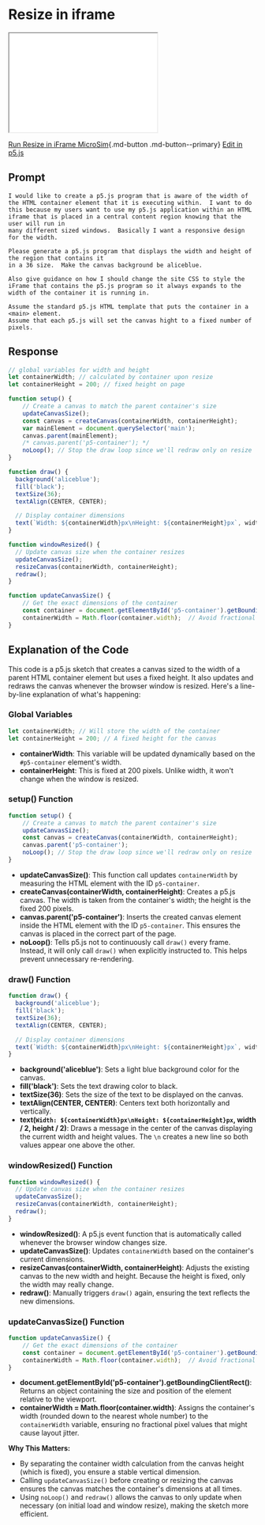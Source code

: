 # Resize in iframe

<iframe src="/microsims/sims/resize-in-iframe/resize-in-iframe.html" height="200px"></iframe>

[Run Resize in iFrame MicroSim](./resize-in-iframe.html){.md-button .md-button--primary}
[Edit in p5.js](https://editor.p5js.org/dmccreary/sketches/egl_OTZYr)

## Prompt

```linenums="0"
I would like to create a p5.js program that is aware of the width of the HTML container element that it is executing within.  I want to do this because my users want to use my p5.js application within an HTML iframe that is placed in a central content region knowing that the user will run in
many different sized windows.  Basically I want a responsive design for the width.

Please generate a p5.js program that displays the width and height of the region that contains it
in a 36 size.  Make the canvas background be aliceblue.

Also give guidance on how I should change the site CSS to style the iFrame that contains the p5.js program so it always expands to the width of the container it is running in.

Assume the standard p5.js HTML template that puts the container in a <main> element.
Assume that each p5.js will set the canvas hight to a fixed number of pixels.
```

## Response

```javascript
// global variables for width and height
let containerWidth; // calculated by container upon resize
let containerHeight = 200; // fixed height on page

function setup() {
    // Create a canvas to match the parent container's size
    updateCanvasSize();
    const canvas = createCanvas(containerWidth, containerHeight);
    var mainElement = document.querySelector('main');
    canvas.parent(mainElement);
    /* canvas.parent('p5-container'); */
    noLoop(); // Stop the draw loop since we'll redraw only on resize
}

function draw() {
  background('aliceblue');
  fill('black');
  textSize(36);
  textAlign(CENTER, CENTER);

  // Display container dimensions
  text(`Width: ${containerWidth}px\nHeight: ${containerHeight}px`, width / 2, height / 2);
}

function windowResized() {
  // Update canvas size when the container resizes
  updateCanvasSize();
  resizeCanvas(containerWidth, containerHeight);
  redraw();
}

function updateCanvasSize() {
    // Get the exact dimensions of the container
    const container = document.getElementById('p5-container').getBoundingClientRect();
    containerWidth = Math.floor(container.width);  // Avoid fractional pixels
}
```

## Explanation of the Code

This code is a p5.js sketch that creates a canvas sized to the width of a parent HTML container element but uses a fixed height. It also updates and redraws the canvas whenever the browser window is resized. Here's a line-by-line explanation of what's happening:

### Global Variables

```javascript
let containerWidth; // Will store the width of the container
let containerHeight = 200; // A fixed height for the canvas
```

- **containerWidth**: This variable will be updated dynamically based on the `#p5-container` element's width.
- **containerHeight**: This is fixed at 200 pixels. Unlike width, it won't change when the window is resized.

### setup() Function

```javascript
function setup() {
    // Create a canvas to match the parent container's size
    updateCanvasSize();
    const canvas = createCanvas(containerWidth, containerHeight);
    canvas.parent('p5-container');
    noLoop(); // Stop the draw loop since we'll redraw only on resize
}
```

- **updateCanvasSize()**: This function call updates `containerWidth` by measuring the HTML element with the ID `p5-container`.
- **createCanvas(containerWidth, containerHeight)**: Creates a p5.js canvas. The width is taken from the container's width; the height is the fixed 200 pixels.
- **canvas.parent('p5-container')**: Inserts the created canvas element inside the HTML element with the ID `p5-container`. This ensures the canvas is placed in the correct part of the page.
- **noLoop()**: Tells p5.js not to continuously call `draw()` every frame. Instead, it will only call `draw()` when explicitly instructed to. This helps prevent unnecessary re-rendering.

### draw() Function

```javascript
function draw() {
  background('aliceblue');
  fill('black');
  textSize(36);
  textAlign(CENTER, CENTER);

  // Display container dimensions
  text(`Width: ${containerWidth}px\nHeight: ${containerHeight}px`, width / 2, height / 2);
}
```

- **background('aliceblue')**: Sets a light blue background color for the canvas.
- **fill('black')**: Sets the text drawing color to black.
- **textSize(36)**: Sets the size of the text to be displayed on the canvas.
- **textAlign(CENTER, CENTER)**: Centers text both horizontally and vertically.
- **text(`Width: ${containerWidth}px\nHeight: ${containerHeight}px`, width / 2, height / 2)**: Draws a message in the center of the canvas displaying the current width and height values. The `\n` creates a new line so both values appear one above the other.

### windowResized() Function

```javascript
function windowResized() {
  // Update canvas size when the container resizes
  updateCanvasSize();
  resizeCanvas(containerWidth, containerHeight);
  redraw();
}
```

-   **windowResized()**: A p5.js event function that is automatically called whenever the browser window changes size.
-   **updateCanvasSize()**: Updates `containerWidth` based on the container's current dimensions.
-   **resizeCanvas(containerWidth, containerHeight)**: Adjusts the existing canvas to the new width and height. Because the height is fixed, only the width may really change.
-   **redraw()**: Manually triggers `draw()` again, ensuring the text reflects the new dimensions.

### updateCanvasSize() Function

```javascript
function updateCanvasSize() {
    // Get the exact dimensions of the container
    const container = document.getElementById('p5-container').getBoundingClientRect();
    containerWidth = Math.floor(container.width);  // Avoid fractional pixels
}
```

- **document.getElementById('p5-container').getBoundingClientRect()**: Returns an object containing the size and position of the element relative to the viewport.
- **containerWidth = Math.floor(container.width)**: Assigns the container's width (rounded down to the nearest whole number) to the `containerWidth` variable, ensuring no fractional pixel values that might cause layout jitter.

**Why This Matters:**

-   By separating the container width calculation from the canvas height (which is fixed), you ensure a stable vertical dimension.
-   Calling `updateCanvasSize()` before creating or resizing the canvas ensures the canvas matches the container's dimensions at all times.
-   Using `noLoop()` and `redraw()` allows the canvas to only update when necessary (on initial load and window resize), making the sketch more efficient.
